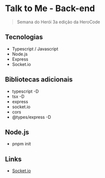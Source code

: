 # Talk to Me - Back-end

> Semana do Herói 3a edição da HeroCode

## Tecnologias

- Typescript / Javascript
- Node.js
- Express
- Socket.io

## Bibliotecas adicionais

- typescript -D
- tsx -D
- express
- socket.io
- cors
- @types/express -D

## Node.js

- pnpm init

## Links

- [Socket.io](https://socket.io/docs/v4/)
